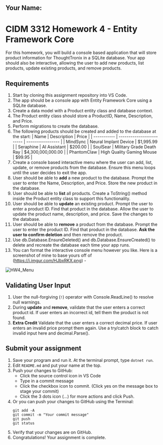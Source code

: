 ## Your Name:

# CIDM 3312 Homework 4 - Entity Framework Core
For this homework, you will build a console based application that will store product information for ThoughtTronix in a SQLite database. Your app should also be interactive, allowing the user to add new products, list products, update existing products, and remove products.

## Requirements
1. Start by cloning this assignment repository into VS Code.
2. The app should be a console app with Entity Framework Core using a SQLite database.
3. Create a data model with a Product entity class and database context.
4. The Product entity class should store a ProductID, Name, Description, and Price.
5. Perform migrations to create the database.
6. The following products should be created and added to the database at the start:
   | Name        | Description               | Price             |
   | ----------- | ------------------------- | ----------------- |
   | MindSync    | Neural Implant Device     | $1,995.99         |
   | Seraphine   | AI Assistant              | $200.00           |
   | SoulSear    | Military Grade Death Ray  | $4,300,000,000.00 |
   | PhantomClaw | High Quality Gaming Mouse | $99.95            |
7. Create a console based interactive menu where the user can add, list, update, or remove products from the database. Ensure this menu loops until the user decides to exit the app.
8. User should be able to **add** a new product to the database. Prompt the user to enter the Name, Description, and Price. Store the new product in the database.
9. User should be able to **list** all products. Create a ToString() method inside the Product entity class to support this functionality.
10. User should be able to **update** an existing product. Prompt the user to enter a product ID. Find that product in the database. Allow the user to update the product name, description, and price. Save the changes to the database.
11. User should be able to **remove** a product from the database. Prompt the user to enter the product ID. Find that product in the database. **Ask the user to confirm deletion** and then remove the product.
12. Use db.Database.EnsureDeleted() and db.Database.EnsureCreated() to delete and recreate the database each time your app runs.
13. You can format the interactive console menu however you like. Here is a screenshot of mine to base yours off of (https://i.imgur.com/HJbxRKX.png) -

![HW4_Menu](https://i.imgur.com/HJbxRKX.png)

## Validating User Input
1. User the null-forgiving (`!`) operator with Console.ReadLine() to resolve null warnings.
2. During **update** and **remove**, validate that the user enters a correct product id. If user enters an incorrect id, tell them the product is not found.
3. **Extra Credit** Validate that the user enters a correct decimal price. If user enters an invalid price prompt them again. Use a try/catch block to catch invalid input here and decimal.Parse().

## Submit your assignment
1. Save your program and run it. At the terminal prompt, type `dotnet run`.
2. Edit `README.md` and put your name at the top.
3. Push your changes to GitHub:
    - Click the source control icon in VS Code
    - Type in a commit message
    - Click the checkbox icon to commit. (Click yes on the message box to stage your commit)
    - Click the 3 dots icon (...) for more actions and click Push.
4. Or you can push your changes to GitHub using the Terminal:
    ```
    git add -A
    git commit -m "Your commit message"
    git push
    git status
    ```
5. Verify that your changes are on GitHub.
6. Congratulations! Your assignment is complete.
